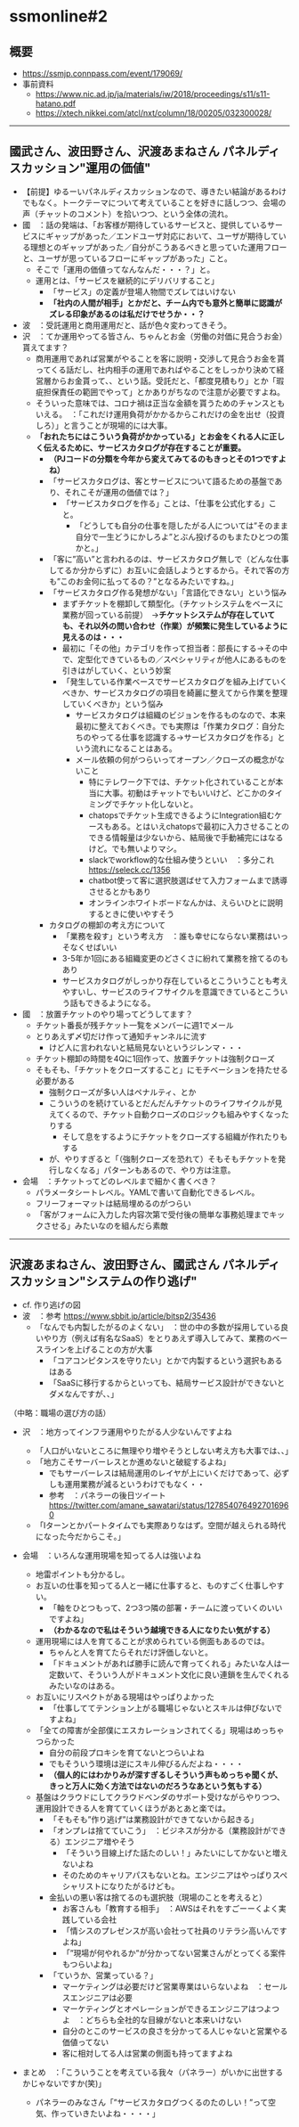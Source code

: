 # ssmonline#2

## 概要
* <https://ssmjp.connpass.com/event/179069/>
* 事前資料
    * <https://www.nic.ad.jp/ja/materials/iw/2018/proceedings/s11/s11-hatano.pdf>
    * <https://xtech.nikkei.com/atcl/nxt/column/18/00205/032300028/>

---

## 國武さん、波田野さん、沢渡あまねさん	パネルディスカッション"運用の価値"

* 【前提】ゆるーいパネルディスカッションなので、導きたい結論があるわけでもなく。トークテーマについて考えていることを好きに話しつつ、会場の声（チャットのコメント）を拾いつつ、という全体の流れ。  
* 國　：話の発端は、「お客様が期待しているサービスと、提供しているサービスにギャップがあった／エンドユーザ対応において、ユーザが期待している理想とのギャップがあった／自分がこうあるべきと思っていた運用フローと、ユーザが思っているフローにギャップがあった」こと。
    * そこで「運用の価値ってなんなんだ・・・？」と。
    * 運用とは、「サービスを継続的にデリバリすること」
        * 「サービス」の定義が登場人物間でズレてはいけない
        * **「社内の人間が相手」とかだと、チーム内でも意外と簡単に認識がズレる印象があるのは私だけでせうか・・？**
* 波　：受託運用と商用運用だと、話が色々変わってきそう。
* 沢　：てか運用やってる皆さん、ちゃんとお金（労働の対価に見合うお金）貰えてます？
    * 商用運用であれば営業がやることを客に説明・交渉して見合うお金を貰ってくる話だし、社内相手の運用であればやることをしっかり決めて経営層からお金貰って、、という話。受託だと、「都度見積もり」とか「瑕疵担保責任の範囲でやって」とかありがちなので注意が必要ですよね。
    * そういった意味では、コロナ禍は正当な金額を貰うためのチャンスともいえる。　：「これだけ運用負荷がかかるからこれだけの金を出せ（投資しろ）」と言うことが現場的には大事。
    * **「おれたちにはこういう負荷がかかっている」とお金をくれる人に正しく伝えるために、サービスカタログが存在することが重要。**
        * **（PJコードの分類を今年から変えてみてるのもきっとその1つですよね）**
        * 「サービスカタログは、客とサービスについて語るための基盤であり、それこそが運用の価値では？」
            * 「サービスカタログを作る」ことは、「仕事を公式化する」こと。
                * 「どうしても自分の仕事を隠したがる人については”そのまま自分で一生どうにかしろよ”とぶん投げるのもまたひとつの策かと。」
        * 「客に”高い”と言われるのは、サービスカタログ無しで（どんな仕事してるか分からずに）お互いに会話しようとするから。それで客の方も”このお金何に払ってるの？”となるみたいですね。」
        * 「サービスカタログ作る発想がない」「言語化できない」という悩み
            * まずチケットを棚卸して類型化。（チケットシステムをベースに業務が回っている前提）　→**チケットシステムが存在していても、それ以外の問い合わせ（作業）が頻繁に発生しているように見えるのは・・・**
            * 最初に「その他」カテゴリを作って担当者：部長にする→その中で、定型化できているもの／スペシャリティが他人にあるものを引きはがしていく、という妙案
            * 「発生している作業ベースでサービスカタログを組み上げていくべきか、サービスカタログの項目を綺麗に整えてから作業を整理していくべきか」という悩み
                * サービスカタログは組織のビジョンを作るものなので、本来最初に整えておくべき。でも実際は「作業カタログ：自分たちのやってる仕事を認識する→サービスカタログを作る」という流れになることはある。
                * メール依頼の何がつらいってオープン／クローズの概念がないこと
                    * 特にテレワーク下では、チケット化されていることが本当に大事。初動はチャットでもいいけど、どこかのタイミングでチケット化しないと。
                    * chatopsでチケット生成できるようにIntegration組むケースもある。とはいえchatopsで最初に入力させることのできる情報量は少ないから、結局後で手動補完にはなるけど。でも無いよりマシ。
                    * slackでworkflow的な仕組み使うといい　：多分これ <https://seleck.cc/1356>
                    * chatbot使って客に選択肢選ばせて入力フォームまで誘導させるとかもあり
                    * オンラインホワイトボードなんかは、えらいひとに説明するときに使いやすそう
        * カタログの棚卸の考え方について
            * 「業務を殺す」という考え方　：誰も幸せにならない業務はいっそなくせばいい
            * 3-5年か1回にある組織変更のどさくさに紛れて業務を捨てるのもあり
            * サービスカタログがしっかり存在しているとこういうことも考えやすいし、サービスのライフサイクルを意識できているとこういう話もできるようになる。
* 國　：放置チケットのやり場ってどうしてます？
    * チケット番長が残チケット一覧をメンバーに週1でメール
    * とりあえず〆切だけ作って通知チャンネルに流す
        * けど人に言われないと結局見ないというジレンマ・・・
    * チケット棚卸の時間を4Qに1回作って、放置チケットは強制クローズ
    * そもそも、「チケットをクローズすること」にモチベーションを持たせる必要がある
        * 強制クローズが多い人はペナルティ、とか
        * こういうのを続けているとだんだんチケットのライフサイクルが見えてくるので、チケット自動クローズのロジックも組みやすくなったりする
            * そして息をするようにチケットをクローズする組織が作れたりもする
        * が、やりすぎると「（強制クローズを恐れて）そもそもチケットを発行しなくなる」パターンもあるので、やり方は注意。
* 会場　：チケットってどのレベルまで細かく書くべき？
    * パラメータシートレベル。YAMLで書いて自動化できるレベル。
    * フリーフォーマットは結局埋めるのがつらい
    * 「客がフォームに入力した内容次第で受付後の簡単な事務処理までキックさせる」みたいなのを組んだら素敵

---

## 沢渡あまねさん、波田野さん、國武さん	パネルディスカッション"システムの作り逃げ"

* cf. 作り逃げの図
* 波　：参考 <https://www.sbbit.jp/article/bitsp2/35436>
    * 「なんでも内製したがるのよくない」　：世の中の多数が採用している良いやり方（例えば有名なSaaS）をとりあえず導入してみて、業務のベースラインを上げることの方が大事
        * 「コアコンピタンスを守りたい」とかで内製するという選択もあるはある
        * 「SaaSに移行するからといっても、結局サービス設計ができないとダメなんですが、、」

（中略：職場の選び方の話）

* 沢　：地方ってインフラ運用やりたがる人少ないんですよね
    * 「人口がいないところに無理やり増やそうとしない考え方も大事では、、」
    * 「地方こそサーバーレスとか進めないと破綻するよね」
        * でもサーバーレスは結局運用のレイヤが上にいくだけであって、必ずしも運用業務が減るというわけでもなく・・
        * 参考　：パネラーの後日ツイート <https://twitter.com/amane_sawatari/status/1278540764927016960>
    * 「Iターンとかパートタイムでも実際ありなはず。空間が越えられる時代になった今だからこそ。」

* 会場　：いろんな運用現場を知ってる人は強いよね
    * 地雷ポイントも分かるし。
    * お互いの仕事を知ってる人と一緒に仕事すると、ものすごく仕事しやすい。
        * 「軸をひとつもって、2つ3つ隣の部署・チームに渡っていくのいいですよね」
        * **（わかるなので私はそういう越境できる人になりたい気がする）**
    * 運用現場には人を育てることが求められている側面もあるのでは。
        * ちゃんと人を育てたらそれだけ評価しないと。
        * 「ドキュメントがあれば勝手に読んで育ってくれる」みたいな人は一定数いて、そういう人がドキュメント文化に良い連鎖を生んでくれるみたいなのはある。
    * お互いにリスペクトがある現場はやっぱりよかった
        * 「仕事しててテンション上がる職場じゃないとスキルは伸びないですよね」
    * 「全ての障害が全部僕にエスカレーションされてくる」現場はめっちゃつらかった
        * 自分の前段プロキシを育てないとつらいよね
        * でもそういう環境は逆にスキル伸びるんだよね・・・・
        * **（個人的にはわかりみが深すぎるしそういう声もめっちゃ聞くが、きっと万人に効く方法ではないのだろうなあという気もする）**
    * 基盤はクラウドにしてクラウドベンダのサポート受けながらやりつつ、運用設計できる人を育てていくほうがあとあと楽では。
        * 「そもそも”作り逃げ”は業務設計ができてないから起きる」
        * 「オンプレは捨てていこう」　：ビジネスが分かる（業務設計ができる）エンジニア増やそう
            * 「そういう目線上げた話たのしい！」みたいにしてかないと増えないよね
            * そのためのキャリアパスもないとね。エンジニアはやっぱりスペシャリストになりたがるけども。
        * 金払いの悪い客は捨てるのも選択肢（現場のことを考えると）
            * お客さんも「教育する相手」　：AWSはそれをすごーーくよく実践している会社
            * 「情シスのプレゼンスが高い会社って社員のリテラシ高いんですよね」
            * 「”現場が何やれるか”が分かってない営業さんがとってくる案件もつらいよね」
        * 「ていうか、営業っている？」
            * マーケティングは必要だけど営業専業はいらないよね　：セールスエンジニアは必要
            * マーケティングとオペレーションができるエンジニアはつよつよ　：どちらも全社的な目線がないと本来いけない
            * 自分のとこのサービスの良さを分かってる人じゃないと営業やる価値ってない
            * 客に相対してる人は営業の側面も持ってますよね

* まとめ　：「こういうことを考えている我々（パネラー）がいかに出世するかじゃないですか(笑)」
    * パネラーのみなさん「”サービスカタログつくるのたのしい！”って空気、作っていきたいよね・・・・」
